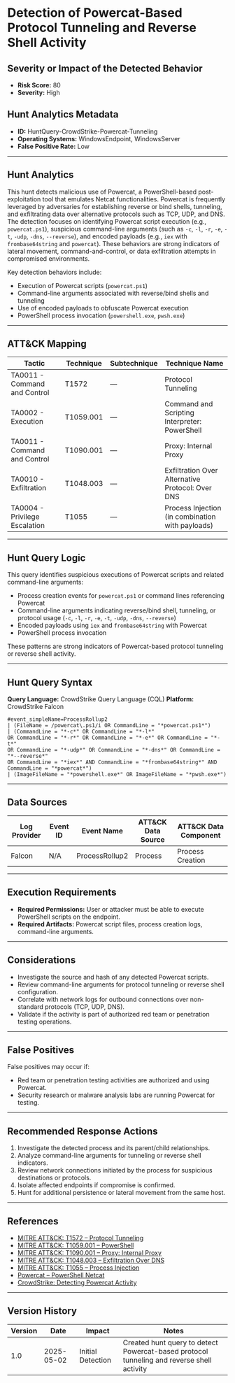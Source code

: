 # Detection of Powercat-Based Protocol Tunneling and Reverse Shell Activity

## Severity or Impact of the Detected Behavior
- **Risk Score:** 80
- **Severity:** High

## Hunt Analytics Metadata

- **ID:** HuntQuery-CrowdStrike-Powercat-Tunneling
- **Operating Systems:** WindowsEndpoint, WindowsServer
- **False Positive Rate:** Low

---

## Hunt Analytics

This hunt detects malicious use of Powercat, a PowerShell-based post-exploitation tool that emulates Netcat functionalities. Powercat is frequently leveraged by adversaries for establishing reverse or bind shells, tunneling, and exfiltrating data over alternative protocols such as TCP, UDP, and DNS. The detection focuses on identifying Powercat script execution (e.g., `powercat.ps1`), suspicious command-line arguments (such as `-c`, `-l`, `-r`, `-e`, `-t`, `-udp`, `-dns`, `--reverse`), and encoded payloads (e.g., `iex` with `frombase64string` and `powercat`). These behaviors are strong indicators of lateral movement, command-and-control, or data exfiltration attempts in compromised environments.

Key detection behaviors include:

- Execution of Powercat scripts (`powercat.ps1`)
- Command-line arguments associated with reverse/bind shells and tunneling
- Use of encoded payloads to obfuscate Powercat execution
- PowerShell process invocation (`powershell.exe`, `pwsh.exe`)

---

## ATT&CK Mapping

| Tactic                        | Technique   | Subtechnique | Technique Name                                         |
|------------------------------|-------------|--------------|--------------------------------------------------------|
| TA0011 - Command and Control  | T1572       | —            | Protocol Tunneling                                     |
| TA0002 - Execution            | T1059.001   | —            | Command and Scripting Interpreter: PowerShell          |
| TA0011 - Command and Control  | T1090.001   | —            | Proxy: Internal Proxy                                  |
| TA0010 - Exfiltration         | T1048.003   | —            | Exfiltration Over Alternative Protocol: Over DNS       |
| TA0004 - Privilege Escalation | T1055       | —            | Process Injection (in combination with payloads)       |

---

## Hunt Query Logic

This query identifies suspicious executions of Powercat scripts and related command-line arguments:

- Process creation events for `powercat.ps1` or command lines referencing Powercat
- Command-line arguments indicating reverse/bind shell, tunneling, or protocol usage (`-c`, `-l`, `-r`, `-e`, `-t`, `-udp`, `-dns`, `--reverse`)
- Encoded payloads using `iex` and `frombase64string` with Powercat
- PowerShell process invocation

These patterns are strong indicators of Powercat-based protocol tunneling or reverse shell activity.

---

## Hunt Query Syntax

**Query Language:** CrowdStrike Query Language (CQL)
**Platform:** CrowdStrike Falcon

```fql
#event_simpleName=ProcessRollup2  
| (FileName = /powercat\.ps1/i OR CommandLine = "*powercat.ps1*")  
| (CommandLine = "*-c*" OR CommandLine = "*-l*"  
OR CommandLine = "*-r*" OR CommandLine = "*-e*" OR CommandLine = "*-t*"  
OR CommandLine = "*-udp*" OR CommandLine = "*-dns*" OR CommandLine = "*--reverse*" 
OR CommandLine = "*iex*" AND CommandLine = "*frombase64string*" AND CommandLine = "*powercat*") 
| (ImageFileName = "*powershell.exe*" OR ImageFileName = "*pwsh.exe*") 
```

---

## Data Sources

| Log Provider | Event ID | Event Name       | ATT&CK Data Source  | ATT&CK Data Component  |
|--------------|----------|------------------|---------------------|------------------------|
| Falcon       | N/A      | ProcessRollup2   | Process             | Process Creation       |

---

## Execution Requirements

- **Required Permissions:** User or attacker must be able to execute PowerShell scripts on the endpoint.
- **Required Artifacts:** Powercat script files, process creation logs, command-line arguments.

---

## Considerations

- Investigate the source and hash of any detected Powercat scripts.
- Review command-line arguments for protocol tunneling or reverse shell configuration.
- Correlate with network logs for outbound connections over non-standard protocols (TCP, UDP, DNS).
- Validate if the activity is part of authorized red team or penetration testing operations.

---

## False Positives

False positives may occur if:

- Red team or penetration testing activities are authorized and using Powercat.
- Security research or malware analysis labs are running Powercat for testing.

---

## Recommended Response Actions

1. Investigate the detected process and its parent/child relationships.
2. Analyze command-line arguments for tunneling or reverse shell indicators.
3. Review network connections initiated by the process for suspicious destinations or protocols.
4. Isolate affected endpoints if compromise is confirmed.
5. Hunt for additional persistence or lateral movement from the same host.

---

## References

- [MITRE ATT&CK: T1572 – Protocol Tunneling](https://attack.mitre.org/techniques/T1572/)
- [MITRE ATT&CK: T1059.001 – PowerShell](https://attack.mitre.org/techniques/T1059/001/)
- [MITRE ATT&CK: T1090.001 – Proxy: Internal Proxy](https://attack.mitre.org/techniques/T1090/001/)
- [MITRE ATT&CK: T1048.003 – Exfiltration Over DNS](https://attack.mitre.org/techniques/T1048/003/)
- [MITRE ATT&CK: T1055 – Process Injection](https://attack.mitre.org/techniques/T1055/)
- [Powercat – PowerShell Netcat](https://github.com/besimorhino/powercat)
- [CrowdStrike: Detecting Powercat Activity](https://www.crowdstrike.com/blog/detecting-powercat-activity/)

---

## Version History

| Version | Date       | Impact            | Notes                                                                                      |
|---------|------------|-------------------|--------------------------------------------------------------------------------------------|
| 1.0     | 2025-05-02 | Initial Detection | Created hunt query to detect Powercat-based protocol tunneling and reverse shell activity   |

